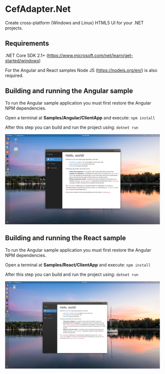 # CefAdapter.Net

Create cross-platform (Windows and Linux) HTML5 UI for your .NET projects.

## Requirements

.NET Core SDK 2.1+ (https://www.microsoft.com/net/learn/get-started/windows)

For the Angular and React samples Node JS (https://nodejs.org/en/) is also required.

## Building and running the Angular sample

To run the Angular sample application you must first restore the Angular NPM dependencies.

Open a terminal at **Samples/Angular/ClientApp** and execute:
`npm install`

After this step you can build and run the project using:
`dotnet run`

![alt text](Samples/LinuxAngular01.png "CefAdapter.NET Running Angular sample on Linux")

## Building and running the React sample

To run the Angular sample application you must first restore the Angular NPM dependencies.

Open a terminal at **Samples/React/ClientApp** and execute:
`npm install`

After this step you can build and run the project using:
`dotnet run`

![alt text](Samples/LinuxReact01.png "CefAdapter.NET Running React sample on Linux")